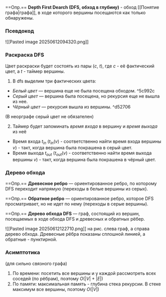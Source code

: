 ==Опр.== **Depth First Dearch (DFS, обход в глубину)** - обход [[Понятие графа|графа]], в ходе которого вершины посещаются как только обнаружены.

### Псевдокод

![[Pasted image 20250612094320.png]]

### Раскраска DFS

Цвет раскраски будет состоять из пары $(c,\ t)$, где $c$ - её фактический цвет, а $t$ - таймер вершины.

1) В dfs выделим три фактических цвета:

- *Белый цвет* — вершина еще не была посещена обходом. ^5c992c
- *Серый цвет* — вершина была посещена, но рекурсия еще не вышла из нее.
- *Чёрный цвет* — рекурсия вышла из вершины. ^d52706

(В неорграфе серый цвет не обязателен)

2) Таймер будет запоминать *время входа* в вершину и *время выхода* из неё

- Время входа $t_{in}$ ($t_{in}(v)$ - соответственно найти время входа вершины $v$) - такт, когда  вершина была покрашена в серый цвет.
- Время выхода $t_{out}$ ($t_{out}(v)$ - соответственно найти время выхода вершины $v$) - такт, когда  вершина была покрашена в чёрный цвет.

### Дерево обхода

==Опр.== **Древесное ребро** — ориентированное ребро, по которому DFS переходит напрямую (переходы в белые вершины из серых).

==Опр.== **Обратное ребро** — ориентированное ребро, которое DFS просматривает, но не идет по нему (переходы в серые вершины).

==Опр.== **Дерево обхода DFS** — граф, состоящий из вершин, посещаемых в ходе обхода DFS и древесных и обратных рёбер.

![[Pasted image 20250612122710.png]]
на рис. слева граф, а справа дерево обхода. Древесные рёбра показаны сплошной линией, а обратные - пунктирной.

### Асимптотика

(для сильно связного графа)
1) По времени: посетить все вершины и у каждой рассмотреть всех соседей (по рёбрам), поэтому $O(|V| + |E|)$
2) По памяти: максимальная память - глубина стека рекурсии. В стеке максимум все вершины, поэтому $O(|V|)$
